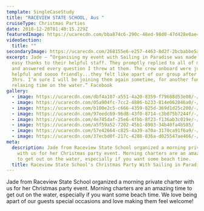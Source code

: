 ```yaml
---
template: SingleCaseStudy
title: "RACEVIEW STATE SCHOOL, Aus "
cruiseType: Christmas Parties
date: 2018-12-20T01:40:15.229Z
featuredImage: https://ucarecdn.com/bba874c6-290c-48ed-98d0-47d428e0ae49/-/crop/1208x748/116,225/-/preview/
videoSection:
  title: ""
secondaryImage: https://ucarecdn.com/268155e6-e257-4463-8d2f-2bcbabbe5a83/-/crop/1326x886/0,142/-/preview/
excerpt: Jade – “Organising my event with Sailing in Paradise was made super
  easy thanks to their helpful staff. They promptly replied to all of my emails
  and answered every question I threw at them. The crew onboard were just as
  helpful and soooo friendly...they felt like apart of our group after just
  3hrs. I’m sure I will be joining them again sometime, for another fun and
  relaxing time on the water.” Facebook
gallery:
  - image: https://ucarecdn.com/dbf4a107-a551-4a20-8359-f79688d53e08/-/preview/-/enhance/18/
  - image: https://ucarecdn.com/05a904fc-7cc2-4886-b233-814e062046a0/-/preview/-/enhance/21/
  - image: https://ucarecdn.com/b100e2c5-c666-4359-825d-369d1d25c200/-/preview/-/enhance/32/
  - image: https://ucarecdn.com/97eedc69-96d8-43f0-8714-c3b075b7244f/-/preview/-/enhance/32/
  - image: https://ucarecdn.com/4e745daf-25e6-4fbb-8f23-f136ab3c019e/-/preview/-/enhance/33/
  - image: https://ucarecdn.com/a5f59a52-7202-45b1-8903-34b40fa4b585/
  - image: https://ucarecdn.com/57e42664-c825-4a39-a70a-3170ca91f6a9/-/preview/-/enhance/17/
  - image: https://ucarecdn.com/37ecbd0f-217c-4288-836a-d025547ae466/-/preview/-/enhance/21/
meta:
  description: Jade from Raceview State School organized a morning private charter
    with us for her Christmas party event. Morning charters are an amazing time
    to get out on the water, especially if you want some beach time.
  title: Raceview State School's Christmas Party With Sailing in Paradise
---
```

Jade from Raceview State School organized a morning private charter with us for her Christmas party event. Morning charters are an amazing time to get out on the water, especially if you want some beach time. We love being apart of our guests special occasions and love making them feel welcome!
